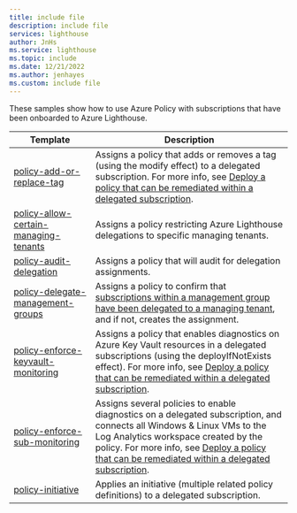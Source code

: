 ```yaml
---
title: include file
description: include file
services: lighthouse
author: JnHs
ms.service: lighthouse
ms.topic: include
ms.date: 12/21/2022
ms.author: jenhayes
ms.custom: include file
---
```


These samples show how to use Azure Policy with subscriptions that have been onboarded to Azure Lighthouse.

| **Template** | **Description** |
|---------|---------|
| [policy-add-or-replace-tag](https://github.com/Azure/Azure-Lighthouse-samples/tree/master/templates/policy-add-or-replace-tag) | Assigns a policy that adds or removes a tag (using the modify effect) to a delegated subscription. For more info, see [Deploy a policy that can be remediated within a delegated subscription](../articles/lighthouse/how-to/deploy-policy-remediation.md). |
| [policy-allow-certain-managing-tenants](https://github.com/Azure/Azure-Lighthouse-samples/tree/master/templates/policy-allow-certain-managing-tenants) | Assigns a policy restricting Azure Lighthouse delegations to specific managing tenants. |
| [policy-audit-delegation](https://github.com/Azure/Azure-Lighthouse-samples/tree/master/templates/policy-audit-delegation) | Assigns a policy that will audit for delegation assignments. |
| [policy-delegate-management-groups](https://github.com/Azure/Azure-Lighthouse-samples/tree/master/templates/policy-delegate-management-groups) | Assigns a policy to confirm that [subscriptions within a management group have been delegated to a managing tenant](../articles/lighthouse/how-to/onboard-management-group.md), and if not, creates the assignment.
| [policy-enforce-keyvault-monitoring](https://github.com/Azure/Azure-Lighthouse-samples/tree/master/templates/policy-enforce-keyvault-monitoring) | Assigns a policy that enables diagnostics on Azure Key Vault resources in a delegated subscriptions (using the deployIfNotExists effect). For more info, see [Deploy a policy that can be remediated within a delegated subscription](../articles/lighthouse/how-to/deploy-policy-remediation.md). |
| [policy-enforce-sub-monitoring](https://github.com/Azure/Azure-Lighthouse-samples/tree/master/templates/policy-enforce-sub-monitoring) | Assigns several policies to enable diagnostics on a delegated subscription, and connects all Windows & Linux VMs to the Log Analytics workspace created by the policy. For more info, see [Deploy a policy that can be remediated within a delegated subscription](../articles/lighthouse/how-to/deploy-policy-remediation.md). |
| [policy-initiative](https://github.com/Azure/Azure-Lighthouse-samples/tree/master/templates/policy-initiative) | Applies an initiative (multiple related policy definitions) to a delegated subscription. |

